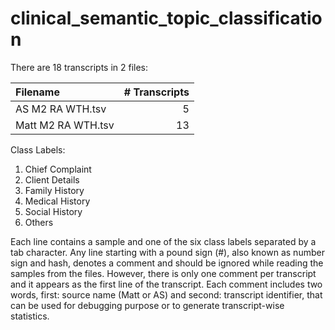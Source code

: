 # clinical_semantic_topic_classification

There are 18 transcripts in 2 files:

| Filename           | # Transcripts  |
|:-------------------|---------------:|
| AS M2 RA WTH.tsv   |             5  |
| Matt M2 RA WTH.tsv |             13 |

Class Labels:
1. Chief Complaint
2. Client Details
3. Family History
4. Medical History
5. Social History
6. Others

Each line contains a sample and one of the six class labels separated by a tab character. Any line starting with a pound sign (#), also known as number sign and hash, denotes a comment and should be ignored while reading the samples from the files. However, there is only one comment per transcript and it appears as the first line of the transcript. Each comment includes two words, first: source name (Matt or AS) and second: transcript identifier, that can be used for debugging purpose or to generate transcript-wise statistics.
